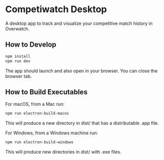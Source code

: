 # Competiwatch Desktop

A desktop app to track and visualize your competitive match history in Overwatch.

## How to Develop

```bash
npm install
npm run dev
```

The app should launch and also open in your browser. You can close the
browser tab.

## How to Build Executables

For macOS, from a Mac run:

```bash
npm run electron-build-macos
```

This will produce a new directory in dist/ that has a distributable .app file.

For Windows, from a Windows machine run:

```bash
npm run electron-build-windows
```

This will produce new directories in dist/ with .exe files.
